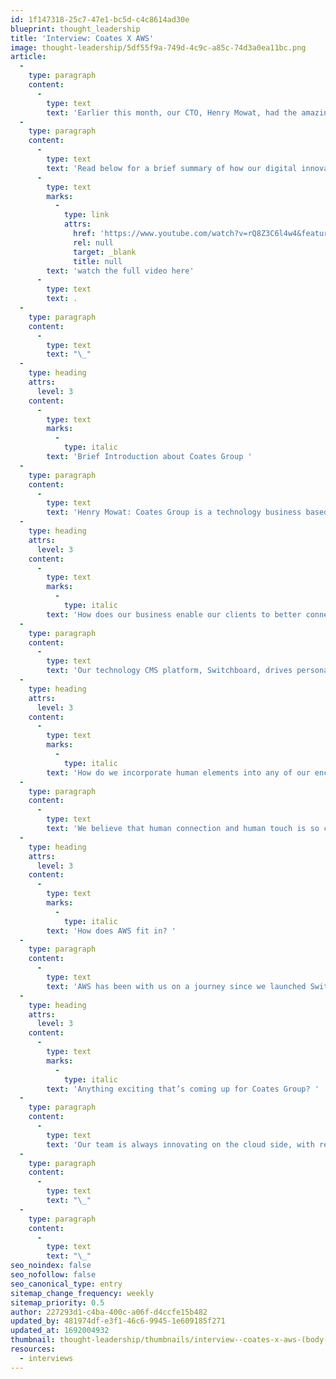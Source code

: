```yaml
---
id: 1f147318-25c7-47e1-bc5d-c4c8614ad30e
blueprint: thought_leadership
title: 'Interview: Coates X AWS'
image: thought-leadership/5df55f9a-749d-4c9c-a85c-74d3a0ea11bc.png
article:
  -
    type: paragraph
    content:
      -
        type: text
        text: 'Earlier this month, our CTO, Henry Mowat, had the amazing opportunity to sit down with Aley Hammer, from Amazon Web Services (AWS), to discuss the growth of Coates Group in the digital space. A huge thank you to the AWS Team for connecting with us on a great community chat.'
  -
    type: paragraph
    content:
      -
        type: text
        text: 'Read below for a brief summary of how our digital innovations are enabling our clients to better connect with their customers or '
      -
        type: text
        marks:
          -
            type: link
            attrs:
              href: 'https://www.youtube.com/watch?v=rQ8Z3C6l4w4&feature=emb_title'
              rel: null
              target: _blank
              title: null
        text: 'watch the full video here'
      -
        type: text
        text: .
  -
    type: paragraph
    content:
      -
        type: text
        text: "\_"
  -
    type: heading
    attrs:
      level: 3
    content:
      -
        type: text
        marks:
          -
            type: italic
        text: 'Brief Introduction about Coates Group '
  -
    type: paragraph
    content:
      -
        type: text
        text: 'Henry Mowat: Coates Group is a technology business based in Sydney, focused on developing digital signage solutions that impact the customer journey and deliver technology that drives personalisation back to the customer at the point of purchase.'
  -
    type: heading
    attrs:
      level: 3
    content:
      -
        type: text
        marks:
          -
            type: italic
        text: 'How does our business enable our clients to better connect with their customers? '
  -
    type: paragraph
    content:
      -
        type: text
        text: 'Our technology CMS platform, Switchboard, drives personalised content down to our individual customers in physical locations. We’re especially focused on elevating the in-restaurant and in-retail experience, inside the bricks and mortar environment. We prioritise delivering not just visually aesthetic content but also, on how we utilise data and analytics to show the right message to the right customer at the right time. We combine our customer’s data as well as external data to achieve a tailored customer journey that is targeted to the time of day, the location and other relevant variables that are relevant to you as an individual customer.'
  -
    type: heading
    attrs:
      level: 3
    content:
      -
        type: text
        marks:
          -
            type: italic
        text: 'How do we incorporate human elements into any of our encounters? '
  -
    type: paragraph
    content:
      -
        type: text
        text: 'We believe that human connection and human touch is so critically important, especially in the unexpected situations of today, created by the COVID-19 pandemic. What we’re seeing is that brands and customers have had to respond with changes in their operating models and the ability to communicate effectively and rapid is crucial so much more today. Using digital merchandising as a medium allows brands to educate customers when they arrive at a location, turn up in a drive thru or even a store. We focus on not only what customers interact with in-store and what they purchase, but also how they interact with brands and their products.'
  -
    type: heading
    attrs:
      level: 3
    content:
      -
        type: text
        marks:
          -
            type: italic
        text: 'How does AWS fit in? '
  -
    type: paragraph
    content:
      -
        type: text
        text: 'AWS has been with us on a journey since we launched Switchboard about seven or eight years ago. We’re grown and evolved with AWS and it’s been fantastic. AWS provides all our cloud services and with the continued evolution of their tool sets, we’re leveraged AWS’s stack. It has allowed us to look at ways to focus on what we’re good at, which is influencing the customer journey, and not have to worry so much about servers, back-end and infrastructure. We’ve maintained a close working relationship with the AWS team to understand how we can always better our structure and build our architecture in a more efficient and cohesive manner.'
  -
    type: heading
    attrs:
      level: 3
    content:
      -
        type: text
        marks:
          -
            type: italic
        text: 'Anything exciting that’s coming up for Coates Group? '
  -
    type: paragraph
    content:
      -
        type: text
        text: 'Our team is always innovating on the cloud side, with regards to efficiencies that we can gain from evolving our architecture as well as how we can service our scalability and increase cost efficiencies of what we’re using from a cloud architecture perspective from a customer side. We’re also looking into how we continue to drive personalisation and how this data can leverage a real-time experience from a customer with other technologies such as mobile technology.'
  -
    type: paragraph
    content:
      -
        type: text
        text: "\_"
  -
    type: paragraph
    content:
      -
        type: text
        text: "\_"
seo_noindex: false
seo_nofollow: false
seo_canonical_type: entry
sitemap_change_frequency: weekly
sitemap_priority: 0.5
author: 227293d1-c4ba-400c-a06f-d4ccfe15b482
updated_by: 481974df-e3f1-46c6-9945-1e609185f271
updated_at: 1692004932
thumbnail: thought-leadership/thumbnails/interview--coates-x-aws-(body-content-image).png
resources:
  - interviews
---
```

